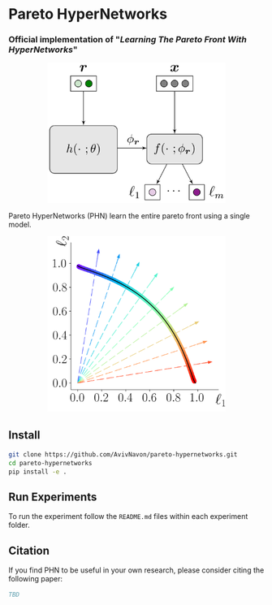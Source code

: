 # Pareto HyperNetworks 
### Official implementation of "_Learning The Pareto Front With HyperNetworks_"

<p align="center"> 
    <img src="https://github.com/AvivNavon/pareto-hypernetworks/blob/master/resources/phn.png" width="350">
</p>

Pareto HyperNetworks (PHN) learn the entire pareto front using a single model.

<p align="center"> 
    <img src="https://github.com/AvivNavon/pareto-hypernetworks/blob/master/resources/toy_pf_ours.png" width="350">
</p>  

## Install

```bash
git clone https://github.com/AvivNavon/pareto-hypernetworks.git
cd pareto-hypernetworks
pip install -e .
```

## Run Experiments

To run the experiment follow the `README.md` files within each experiment folder.

## Citation

If you find PHN to be useful in your own research, please consider citing the following paper:

```bib
TBD
```
